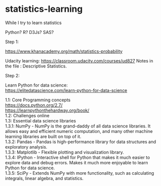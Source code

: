 # statistics-learning
While I try to learn statistics

Python? R? D3Js? SAS?

Step 1:

https://www.khanacademy.org/math/statistics-probability

Udacity learning:
https://classroom.udacity.com/courses/ud827
Notes in the file : Descriptive Statistics.


Step 2:

Learn Python for data science:<br>
https://elitedatascience.com/learn-python-for-data-science


  1.1: Core Programming concepts<br>
      https://docs.python.org/2.7/<br>
      https://learnpythonthehardway.org/book/<br>
  1.2: Challenges online<br>
  1.3: Essential data science libraries<br>
        1.3.1: NumPy - NumPy is the grand-daddy of all data science libraries. It allows easy and efficient numeric       computation, and many other machine learning libraries are built on top of it.<br>
        1.3.2: Pandas - Pandas is high-performance library for data structures and exploratory analysis.<br>
        1.3.3: Matplotlib - Flexible plotting and visualization library.<br>
        1.3.4: IPython - Interactive shell for Python that makes it much easier to explore data and debug errors. Makes it much more enjoyable to learn Python for data science.<br>
        1.3.5: SciPy - Extends NumPy with more functionality, such as calculating integrals, linear algebra, and statistics.<br>
 
 

